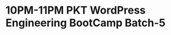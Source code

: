# 10PM-11PM PKT WordPress Engineering BootCamp Batch-5

<!-- - ## Week 1

   1. [Day 1](https://www.facebook.com/iCodeguru/videos/1856348491443244)
   2. [Day 2](https://www.facebook.com/iCodeguru/videos/395921353270866)
   3. [Day 3](https://www.facebook.com/iCodeguru/videos/3742759979312498)
   4. [Day 4]()
   5. [Day 5]() -->

<!-- - ## Week 

   1. [Day 1]()
   2. [Day 2]()
   3. [Day 3]()
   4. [Day 4]()
   5. [Day 5]() -->